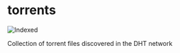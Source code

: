 torrents 
========
![Indexed](https://img.shields.io/badge/indexed-29904-blue)

Collection of torrent files discovered in the DHT network
